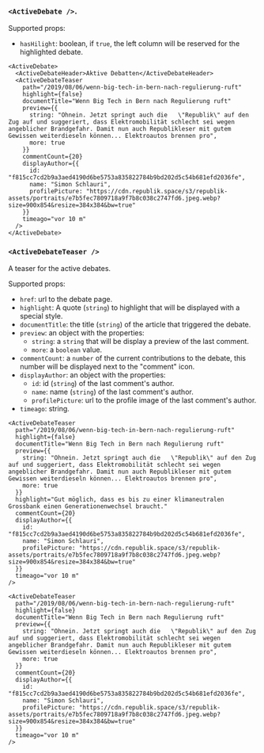 ### `<ActiveDebate />`.

Supported props:
- `hasHilight`: boolean, if `true`, the left column will be reserved for the highlighted debate.


```react|noSource
<ActiveDebate>
  <ActiveDebateHeader>Aktive Debatten</ActiveDebateHeader>
  <ActiveDebateTeaser
    path="/2019/08/06/wenn-big-tech-in-bern-nach-regulierung-ruft"
    highlight={false}
    documentTitle="Wenn Big Tech in Bern nach Regulierung ruft"
    preview={{
      string: "Ohnein. Jetzt springt auch die   \"Republik\" auf den Zug auf und suggeriert, dass Elektromobilität schlecht sei wegen angeblicher Brandgefahr. Damit nun auch Republikleser mit gutem Gewissen weiterdieseln können... Elektroautos brennen pro",
      more: true
    }}
    commentCount={20}
    displayAuthor={{
      id: "f815cc7cd2b9a3aed4190d6be5753a835822784b9bd202d5c54b681efd2036fe",
      name: "Simon Schlauri",
      profilePicture: "https://cdn.republik.space/s3/republik-assets/portraits/e7b5fec7809718a9f7b8c038c2747fd6.jpeg.webp?size=900x854&resize=384x384&bw=true"
    }}
    timeago="vor 10 m"
  />
</ActiveDebate>
```

### `<ActiveDebateTeaser />`
A teaser for the active debates.

Supported props:
- `href`: url to the debate page.
- `highlight`: A quote (`string`) to highlight that will be displayed with a special style.
- `documentTitle`: the title (`string`) of the article that triggered the debate.
- `preview`: an object with the properties:
  - `string`: a `string` that will be display a preview of the last comment.
  - `more`: a `boolean` value.
- `commentCount`: a `number` of the current contributions to the debate, this number will be displayed next to the "comment" icon.
- `displayAuthor`: an object with the properties:
  - `id`: id (`string`) of the last comment's author.
  - `name`: name (`string`) of the last comment's author.
  - `profilePicture`: url to the profile image of the last comment's author.
- `timeago`: string.


```react|span-3
<ActiveDebateTeaser
  path="/2019/08/06/wenn-big-tech-in-bern-nach-regulierung-ruft"
  highlight={false}
  documentTitle="Wenn Big Tech in Bern nach Regulierung ruft"
  preview={{
    string: "Ohnein. Jetzt springt auch die   \"Republik\" auf den Zug auf und suggeriert, dass Elektromobilität schlecht sei wegen angeblicher Brandgefahr. Damit nun auch Republikleser mit gutem Gewissen weiterdieseln können... Elektroautos brennen pro",
    more: true
  }}
  highlight="Gut möglich, dass es bis zu einer klimaneutralen Grossbank einen Generationenwechsel braucht."
  commentCount={20}
  displayAuthor={{
    id: "f815cc7cd2b9a3aed4190d6be5753a835822784b9bd202d5c54b681efd2036fe",
    name: "Simon Schlauri",
    profilePicture: "https://cdn.republik.space/s3/republik-assets/portraits/e7b5fec7809718a9f7b8c038c2747fd6.jpeg.webp?size=900x854&resize=384x384&bw=true"
  }}
  timeago="vor 10 m"
/>
```
```react|span-3
<ActiveDebateTeaser
  path="/2019/08/06/wenn-big-tech-in-bern-nach-regulierung-ruft"
  highlight={false}
  documentTitle="Wenn Big Tech in Bern nach Regulierung ruft"
  preview={{
    string: "Ohnein. Jetzt springt auch die   \"Republik\" auf den Zug auf und suggeriert, dass Elektromobilität schlecht sei wegen angeblicher Brandgefahr. Damit nun auch Republikleser mit gutem Gewissen weiterdieseln können... Elektroautos brennen pro",
    more: true
  }}
  commentCount={20}
  displayAuthor={{
    id: "f815cc7cd2b9a3aed4190d6be5753a835822784b9bd202d5c54b681efd2036fe",
    name: "Simon Schlauri",
    profilePicture: "https://cdn.republik.space/s3/republik-assets/portraits/e7b5fec7809718a9f7b8c038c2747fd6.jpeg.webp?size=900x854&resize=384x384&bw=true"
  }}
  timeago="vor 10 m"
/>
```
